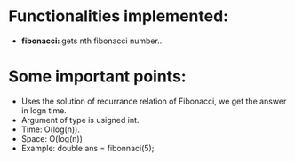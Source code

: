 # Functionalities implemented:
* <b>fibonacci: </b> gets nth fibonacci  number..

# Some important points:
* Uses the solution of recurrance relation of Fibonacci, we get the answer in logn time.
* Argument of type is usigned int. 
* Time: O(log(n)).
* Space: O(log(n))
* Example: double ans = fibonnaci(5);
